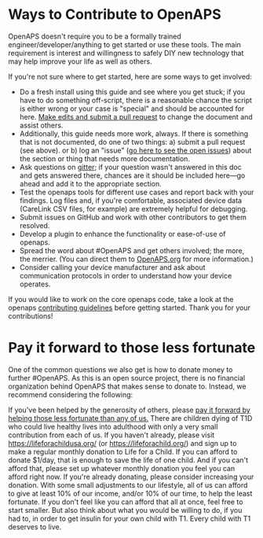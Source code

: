 # Ways to Contribute to OpenAPS

OpenAPS doesn't require you to be a formally trained engineer/developer/anything to get started or use these tools. The main requirement is interest and willingness to safely DIY new technology that may help improve your life as well as others.

If you're not sure where to get started, here are some ways to get involved:

* Do a fresh install using this guide and see where you get stuck; if you have to do something off-script, there is a reasonable chance the script is either wrong or your case is "special" and should be accounted for here. [Make edits and submit a pull request](../Resources/my-first-pr.md) to change the document and assist others.
* Additionally, this guide needs more work, always. If there is something that is not documented, do one of two things: a) submit a pull request (see above). or b) log an "issue" ([go here to see the open issues](https://github.com/openaps/docs/issues)) about the section or thing that needs more documentation.
* Ask questions on [gitter]( https://gitter.im/nightscout/intend-to-bolus); if your question wasn't answered in this doc and gets answered there, chances are it should be included here—go ahead and add it to the appropriate section.
* Test the openaps tools for different use cases and report back with your findings. Log files and, if you're comfortable, associated device data (CareLink CSV files, for example) are extremely helpful for debugging.
* Submit issues on GitHub and work with other contributors to get them resolved.
* Develop a plugin to enhance the functionality or ease-of-use of openaps.
* Spread the word about #OpenAPS and get others involved; the more, the merrier. (You can direct them to [OpenAPS.org](http://OpenAPS.org) for more information.)
* Consider calling your device manufacturer and ask about communication protocols in order to understand how your device operates.

If you would like to work on the core openaps code, take a look at the openaps [contributing guidelines](https://github.com/openaps/openaps/blob/master/CONTRIBUTING.md) before getting started. Thank you for your contributions!

# Pay it forward to those less fortunate

One of the common questions we also get is how to donate money to further #OpenAPS. As this is an open source project, there is no financial organization behind OpenAPS that makes sense to donate to. Instead, we recommend considering the following:

If you've been helped by the generosity of others, please [pay it forward by helping those less fortunate than any of us.](https://diyps.org/2017/05/24/different-ways-to-make-a-difference/)  There are children dying of T1D who could live healthy lives into adulthood with only a very small contribution from each of us.  If you haven't already, please visit https://lifeforachildusa.org/ (or https://lifeforachild.org/) and sign up to make a regular monthly donation to Life for a Child.  If you can afford to donate $1/day, that is enough to save the life of one child.  And if you can't afford that, please set up whatever monthly donation you feel you can afford right now.  If you're already donating, please consider increasing your donation.  With some small adjustments to our lifestyle, all of us can afford to give at least 10% of our income, and/or 10% of our time, to help the least fortunate.  If you don't feel like you can afford that all at once, feel free to start smaller.  But also think about what you would be willing to do, if you had to, in order to get insulin for your own child with T1.  Every child with T1 deserves to live.
